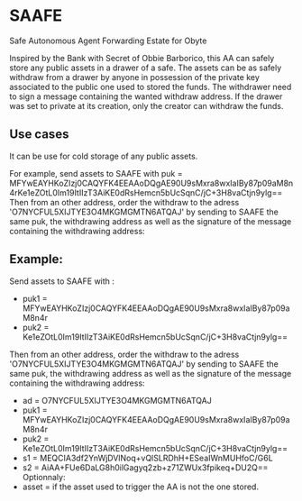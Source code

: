 # SAAFE
Safe Autonomous Agent Forwarding Estate for Obyte

Inspired by the Bank with Secret of Obbie Barborico, this AA can safely store any public assets in a drawer of a safe. The assets can be as safely withdraw from a drawer by anyone in possession of the private key associated to the public one used to stored the funds. The withdrawer need to sign a message containing the wanted withdraw address. 
If the drawer was set to private at its creation, only the creator can withdraw the funds.

## Use cases
It can be use for cold storage of any public assets.

For example, send assets to SAAFE with puk = MFYwEAYHKoZIzj0CAQYFK4EEAAoDQgAE90U9sMxra8wxIaIBy87p09aM8n4rKe1eZOtL0Im19ItIIzT3AiKE0dRsHemcn5bUcSqnC/jC+3H8vaCtjn9ylg==
Then from an other address, order the withdraw to the adress 'O7NYCFUL5XIJTYE3O4MKGMGMTN6ATQAJ' by sending to SAAFE the same puk, the withdrawing address as well as the signature of the message containing the withdrawing address:

## Example:
Send assets to SAAFE with :
* puk1 = MFYwEAYHKoZIzj0CAQYFK4EEAAoDQgAE90U9sMxra8wxIaIBy87p09aM8n4r
* puk2 = Ke1eZOtL0Im19ItIIzT3AiKE0dRsHemcn5bUcSqnC/jC+3H8vaCtjn9ylg==

Then from an other address, order the withdraw to the adress 'O7NYCFUL5XIJTYE3O4MKGMGMTN6ATQAJ' by sending to SAAFE the same puk, the withdrawing address as well as the signature of the message containing the withdrawing address:
* ad = O7NYCFUL5XIJTYE3O4MKGMGMTN6ATQAJ
* puk1 = MFYwEAYHKoZIzj0CAQYFK4EEAAoDQgAE90U9sMxra8wxIaIBy87p09aM8n4r
* puk2 = Ke1eZOtL0Im19ItIIzT3AiKE0dRsHemcn5bUcSqnC/jC+3H8vaCtjn9ylg==
* s1 = MEQCIA3df2YnWjDVlNoq+vQlSLRDhH+ESeaIWnMUHfoC/G6L
* s2 = AiAA+FUe6DaLG8h0ilGagyq2zb+z71ZWUx3fpikeq+DU2Q==
Optionnaly:
* asset = <asset name >
if the asset used to trigger the AA is not the one stored.

